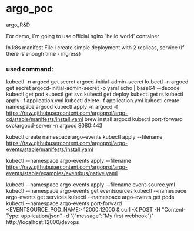 # argo_poc
argo_R&amp;D

For demo, I`m going to use official nginx 'hello world' container

In k8s manifest File I create simple deployment with 2 replicas, service (If there is enough time - ingress)


### used command:

kubectl -n argocd get secret argocd-initial-admin-secret
kubectl -n argocd get secret argocd-initial-admin-secret -o yaml
echo <argocd-initial-admin-secret> | base64 --decode
kubectl get pod
kubectl get svc
kubectl get deploy
kubectl get rs
kubectl apply -f application.yml
kubectl delete -f application.yml
kubectl create namespace argocd
kubectl apply -n argocd -f https://raw.githubusercontent.com/argoproj/argo-cd/stable/manifests/install.yaml
brew install argocd
kubectl port-forward svc/argocd-server -n argocd 8080:443

kubectl create namespace argo-events
kubectl apply --filename https://raw.githubusercontent.com/argoproj/argo-events/stable/manifests/install.yaml

kubectl --namespace argo-events apply --filename https://raw.githubusercontent.com/argoproj/argo-events/stable/examples/eventbus/native.yaml

kubectl --namespace argo-events apply --filename event-source.yml
kubectl --namespace argo-events get eventsources
kubectl --namespace argo-events get services
kubectl --namespace argo-events get pods
kubectl --namespace argo-events port-forward <EVENTSOURCE_POD_NAME> 12000:12000 &
curl -X POST -H "Content-Type: application/json" -d '{"message":"My first webhook"}' http://localhost:12000/devops

